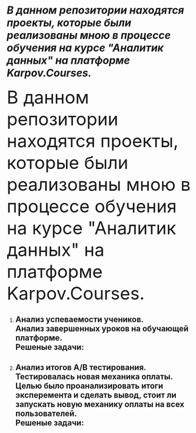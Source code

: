 # ***В данном репозитории находятся проекты, которые были реализованы мною в процессе обучения на курсе "Аналитик данных" на платформе Karpov.Courses.***  
<font size = 17> В данном репозитории находятся проекты, которые были реализованы мною в процессе обучения на курсе "Аналитик данных" на платформе Karpov.Courses. </font>
1. Анализ успеваемости учеников.  
   Анализ завершенных уроков на обучающей платформе.  
   Решеные задачи:  
   - 

     
3. Анализ итогов A/B тестирования.  
   Тестировалась новая механика оплаты.  
   Целью было проанализировать итоги эксперемента и сделать вывод, стоит ли запускать новую механику оплаты на всех пользователей.  
   Решеные задачи:
   - 
   
   
